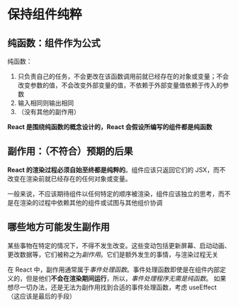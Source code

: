 # 保持组件纯粹

## 纯函数：组件作为公式

纯函数：

1. 只负责自己的任务，不会更改在该函数调用前就已经存在的对象或变量；不会改变参数的值，不会改变外部变量的值，不依赖于外部变量值依赖于传入的参数
2. 输入相同则输出相同
3. （没有其他的副作用）

**React 是围绕纯函数的概念设计的，React 会假设所编写的组件都是纯函数**

## 副作用：（不符合）预期的后果

**React 的渲染过程必须自始至终都是纯粹的**。组件应该只返回它们的 JSX，而不改变在渲染前就已经存在的任何对象或变量。

一般来说，不应该期待组件以任何特定的顺序被渲染，组件应该独立的思考，而不是在渲染的过程中依赖其他的组件或试图与其他组价协调

## 哪些地方可能发生副作用

某些事物在特定的情况下，不得不发生改变。这些变动包括更新屏幕、启动动画、更改数据等，它们被称之为*副作用*。它们是额外发生的事情，与渲染过程无关

在 React 中，副作用通常属于*事件处理函数*。事件处理函数即使是在组件内部定义的，但是他们**不会在渲染期间运行**，所以，_事件处理程序无需是纯函数_。
如果想尽一切办法，还是无法为副作用找到合适的事件处理函数，考虑 useEffect （这应该是最后的手段）
